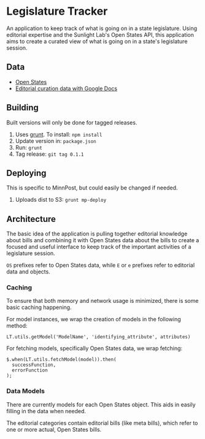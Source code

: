 # Legislature Tracker

An application to keep track of what is going on in a state legislature.  Using editorial expertise and the Sunlight Lab's Open States API, this application aims to create a curated view of what is going on in a state's legislature session.

## Data

* [Open States](http://openstates.org/)
* [Editorial curation data with Google Docs](https://docs.google.com/)

## Building

Built versions will only be done for tagged releases.

1. Uses [grunt](http://gruntjs.com/).  To install: ```npm install```
1. Update version in: ```package.json```
1. Run: ```grunt```
1. Tag release: ```git tag 0.1.1```

## Deploying

This is specific to MinnPost, but could easily be changed if needed.

1. Uploads dist to S3: ```grunt mp-deploy```

## Architecture

The basic idea of the application is pulling together editorial knowledge
about bills and combining it with Open States data about the bills
to create a focused and useful interface to keep track of the important
activities of a legislature session.

```OS``` prefixes refer to Open States data, while ```E``` or ```e``` prefixes
refer to editorial data and objects.

### Caching

To ensure that both memory and network usage is minimized, there is some basic
caching happening.

For model instances, we wrap the creation of models in the following method:

    LT.utils.getModel('ModelName', 'identifying_attribute', attributes)
    
For fetching models, specifically Open States data, we wrap fetching:

    $.when(LT.utils.fetchModel(model)).then(
      successFunction,
      errorFunction
    );

### Data Models

There are currently models for each Open States object.  This aids in easily
filling in the data when needed.

The editorial categories contain editorial bills (like meta bills), which refer
to one or more actual, Open States bills.